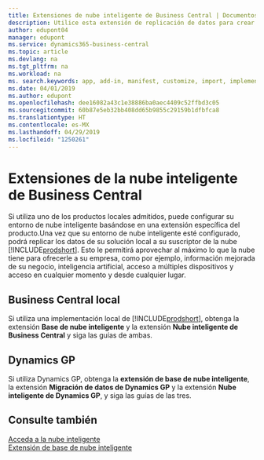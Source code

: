 ```yaml
---
title: Extensiones de nube inteligente de Business Central | Documentos de Microsoft
description: Utilice esta extensión de replicación de datos para crear una copia en la nube de sus datos de modo que esté conectado a la nube inteligente.
author: edupont04
manager: edupont
ms.service: dynamics365-business-central
ms.topic: article
ms.devlang: na
ms.tgt_pltfrm: na
ms.workload: na
ms. search.keywords: app, add-in, manifest, customize, import, implement
ms.date: 04/01/2019
ms.author: edupont
ms.openlocfilehash: dee16082a43c1e38886ba0aec4409c52ffbd3c05
ms.sourcegitcommit: 60b87e5eb32bb408dd65b9855c29159b1dfbfca8
ms.translationtype: HT
ms.contentlocale: es-MX
ms.lasthandoff: 04/29/2019
ms.locfileid: "1250261"
---
```

# <a name="business-central-intelligent-cloud-extensions"></a>Extensiones de la nube inteligente de Business Central

Si utiliza uno de los productos locales admitidos, puede configurar su entorno de nube inteligente basándose en una extensión específica del producto.Una vez que su entorno de nube inteligente esté configurado, podrá replicar los datos de su solución local a su suscriptor de la nube [!INCLUDE[prodshort](includes/prodshort.md)]. Esto le permitirá aprovechar al máximo lo que la nube tiene para ofrecerle a su empresa, como por ejemplo, información mejorada de su negocio, inteligencia artificial, acceso a múltiples dispositivos y acceso en cualquier momento y desde cualquier lugar.  

## <a name="business-central-on-premises"></a>Business Central local
Si utiliza una implementación local de [!INCLUDE[prodshort](includes/prodshort.md)], obtenga la extensión **Base de nube inteligente** y la extensión **Nube inteligente de Business Central** y siga las guías de ambas.  

## <a name="dynamics-gp"></a>Dynamics GP
Si utiliza Dynamics GP, obtenga la **extensión de base de nube inteligente**, la extensión **Migración de datos de Dynamics GP** y la extensión **Nube inteligente de Dynamics GP**, y siga las guías de las tres.  

## <a name="see-also"></a>Consulte también

[Acceda a la nube inteligente](about-intelligent-cloud.md)  
[Extensión de base de nube inteligente](ui-extensions-intelligent-cloud.md)  
